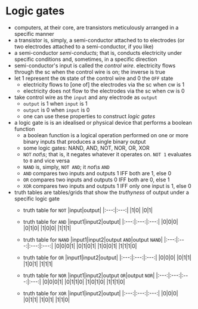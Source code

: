 # Logic  gates

* computers, at their core, are transistors meticulously arranged in a specific manner
* a transistor is, simply, a semi-conductor attached to to electrodes (or two electrodes
attached to a semi-conductor, if you like)
* a semi-conductor _semi-conducts_; that is, conducts electricity under specific conditions
and, sometimes, in a specific direction
* semi-conductor's input is called the _control wire_. electricity flows through the sc when
the control wire is on; the inverse is true
* let 1 represent the `ON` state of the control wire and 0 the `OFF` state
    * electricity flows to \[one of\] the electrodes via the sc when cw is 1
    * electricity does not flow to the electrodes via the sc when cw is 0
* take control wire as the `input` and any electrode as `output`
    * `output` is 1 when `input` is 1
    * `output` is 0 when `input` is 0
    * one can use these properties to construct _logic gates_
* a logic gate is  is an idealised or physical device that performs a boolean function
    * a boolean function is a logical operation performed on one or more binary inputs that produces a single binary output
    * some logic gates: NAND, AND, NOT, NOR, OR, XOR
    * `NOT` _not_\s; that is, it negates whatever it operates on. `NOT 1` evaluates to `0` and 
    vice versa
    * `NAND` is, simply, `NOT AND`; it _not_\s `AND`
    * `AND` compares two inputs and outputs 1 IFF both are 1, else 0
    * `OR` compares two inputs and outputs 0 IFF both are 0, else 1
    * `XOR` compares two inputs and outputs 1 IFF only one input is 1, else 0
* truth tables are tables/grids that show the _truthyness_ of output under a specific logic gate
    * truth table for `NOT`
    |input|output|
    |:---:|:---:|
    |1|0|
    |0|1|

    * truth table for `AND`
    |input1|input2|output|
    |:---:|:---:|:---:|
    |0|0|0|
    |0|1|0|
    |1|0|0|
    |1|1|1|

    * truth table for `NAND`
    |input1|input2|output `AND`|output `NAND`|
    |:---:|:---:|:---:|:---:|
    |0|0|0|1|
    |0|1|0|1|
    |1|0|0|1|
    |1|1|1|0|

    * truth table for `OR`
    |input1|input2|output|
    |:---:|:---:|:---:|
    |0|0|0|
    |0|1|1|
    |1|0|1|
    |1|1|1|

    * truth table for `NOR`
    |input1|input2|output `OR`|output `NOR`|
    |:---:|:---:|:---:|:---:|
    |0|0|0|1|
    |0|1|1|0|
    |1|0|1|0|
    |1|1|1|0|

    * truth table for `XOR`
    |input1|input2|output|
    |:---:|:---:|:---:|
    |0|0|0|
    |0|1|1|
    |1|0|1|
    |1|1|0|